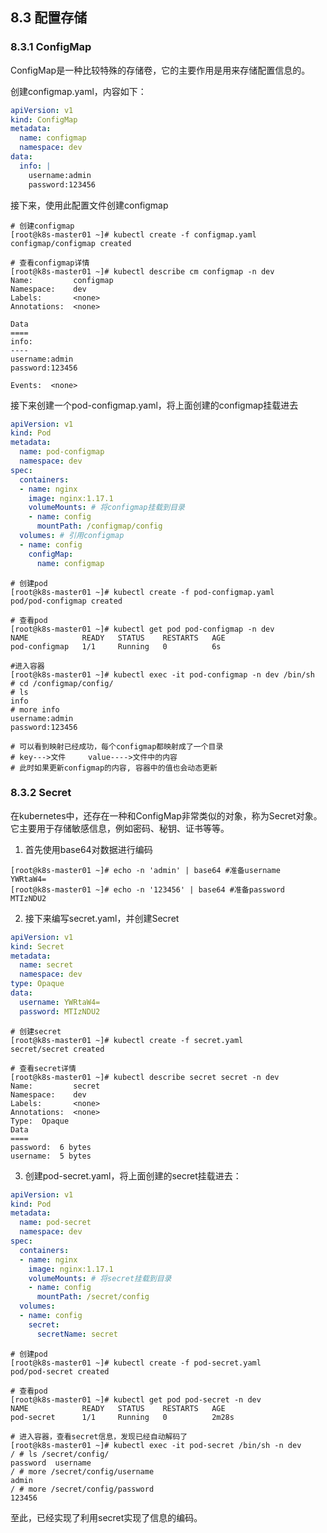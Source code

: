 ## 8.3 配置存储

### 8.3.1 ConfigMap

ConfigMap是一种比较特殊的存储卷，它的主要作用是用来存储配置信息的。

创建configmap.yaml，内容如下：

```yaml
apiVersion: v1
kind: ConfigMap
metadata:
  name: configmap
  namespace: dev
data:
  info: |
    username:admin
    password:123456
```

接下来，使用此配置文件创建configmap

```shell
# 创建configmap
[root@k8s-master01 ~]# kubectl create -f configmap.yaml
configmap/configmap created

# 查看configmap详情
[root@k8s-master01 ~]# kubectl describe cm configmap -n dev
Name:         configmap
Namespace:    dev
Labels:       <none>
Annotations:  <none>

Data
====
info:
----
username:admin
password:123456

Events:  <none>
```

接下来创建一个pod-configmap.yaml，将上面创建的configmap挂载进去

```yaml
apiVersion: v1
kind: Pod
metadata:
  name: pod-configmap
  namespace: dev
spec:
  containers:
  - name: nginx
    image: nginx:1.17.1
    volumeMounts: # 将configmap挂载到目录
    - name: config
      mountPath: /configmap/config
  volumes: # 引用configmap
  - name: config
    configMap:
      name: configmap
```

```shell
# 创建pod
[root@k8s-master01 ~]# kubectl create -f pod-configmap.yaml
pod/pod-configmap created

# 查看pod
[root@k8s-master01 ~]# kubectl get pod pod-configmap -n dev
NAME            READY   STATUS    RESTARTS   AGE
pod-configmap   1/1     Running   0          6s

#进入容器
[root@k8s-master01 ~]# kubectl exec -it pod-configmap -n dev /bin/sh
# cd /configmap/config/
# ls
info
# more info
username:admin
password:123456

# 可以看到映射已经成功，每个configmap都映射成了一个目录
# key--->文件     value---->文件中的内容
# 此时如果更新configmap的内容, 容器中的值也会动态更新
```

### 8.3.2 Secret

在kubernetes中，还存在一种和ConfigMap非常类似的对象，称为Secret对象。它主要用于存储敏感信息，例如密码、秘钥、证书等等。

1) 首先使用base64对数据进行编码

```shell
[root@k8s-master01 ~]# echo -n 'admin' | base64 #准备username
YWRtaW4=
[root@k8s-master01 ~]# echo -n '123456' | base64 #准备password
MTIzNDU2
```

2) 接下来编写secret.yaml，并创建Secret

```yaml
apiVersion: v1
kind: Secret
metadata:
  name: secret
  namespace: dev
type: Opaque
data:
  username: YWRtaW4=
  password: MTIzNDU2
```

```shell
# 创建secret
[root@k8s-master01 ~]# kubectl create -f secret.yaml
secret/secret created

# 查看secret详情
[root@k8s-master01 ~]# kubectl describe secret secret -n dev
Name:         secret
Namespace:    dev
Labels:       <none>
Annotations:  <none>
Type:  Opaque
Data
====
password:  6 bytes
username:  5 bytes
```

3) 创建pod-secret.yaml，将上面创建的secret挂载进去：

```yaml
apiVersion: v1
kind: Pod
metadata:
  name: pod-secret
  namespace: dev
spec:
  containers:
  - name: nginx
    image: nginx:1.17.1
    volumeMounts: # 将secret挂载到目录
    - name: config
      mountPath: /secret/config
  volumes:
  - name: config
    secret:
      secretName: secret
```

```shell
# 创建pod
[root@k8s-master01 ~]# kubectl create -f pod-secret.yaml
pod/pod-secret created

# 查看pod
[root@k8s-master01 ~]# kubectl get pod pod-secret -n dev
NAME            READY   STATUS    RESTARTS   AGE
pod-secret      1/1     Running   0          2m28s

# 进入容器，查看secret信息，发现已经自动解码了
[root@k8s-master01 ~]# kubectl exec -it pod-secret /bin/sh -n dev
/ # ls /secret/config/
password  username
/ # more /secret/config/username
admin
/ # more /secret/config/password
123456
```

至此，已经实现了利用secret实现了信息的编码。
